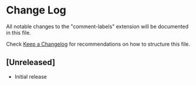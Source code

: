 # Change Log
All notable changes to the "comment-labels" extension will be documented in this file.

Check [Keep a Changelog](http://keepachangelog.com/) for recommendations on how to structure this file.

## [Unreleased]
- Initial release